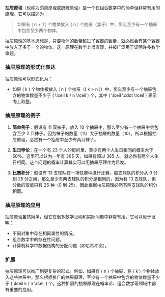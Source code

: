**抽屉原理**（也称为鸽巢原理或鸽笼原理）是一个在组合数学中的简单但非常有用的原理。它可以描述为：

> 如果有 \( n + 1 \) 个物体放入 \( n \) 个抽屉（盒子）中，那么至少有一个抽屉中包含至少两个物体。

抽屉原理的基本思想是，只要物体的数量超过了容器的数量，就必然会有某个容器中放入了多于一个的物体。这一原理在数学上很直观，并被广泛用于证明许多数学命题。

### 抽屉原理的形式化表达
抽屉原理可以形式化为：
- 如果 \( k \) 个物体被放入 \( n \) 个抽屉（\( k > n \)）中，那么至少有一个抽屉包含的物体数量不少于 \( \lceil k / n \rceil \) 个，其中 \( \lceil \cdot \rceil \) 表示向上取整。

### 抽屉原理的例子
1. **简单例子**：假设有 11 双袜子，放入 10 个抽屉中，那么至少有一个抽屉中会包含至少 2 只袜子。因为袜子的数量（11）大于抽屉的数量（10），所以根据抽屉原理，必然有一个抽屉中至少有两只袜子。

2. **生日悖论**：在一个有 23 个人的房间里，至少有两个人生日相同的概率大于 50%。这里可以认为一年有 365 天，如果有超过 365 人，就必然有两个人生日相同。这个问题的概率计算其实可以用抽屉原理作为启发。

3. **比赛积分**：假设有 13 支球队在一场联赛中进行比赛，每支球队的积分从 0 分到 25 分之间，那么至少有两支球队的积分是相同的，因为有 13 支球队，但分数的取值只有 26 种（0 到 25），因此根据抽屉原理必然有两支球队的积分相同。

### 抽屉原理的应用
抽屉原理虽然简单，但它在很多数学证明和实际问题中非常有用。它可以用于证明：
- 不同对象中存在相同属性的情况。
- 组合数学中的存在性问题。
- 计算机科学中数据结构的分配问题（如哈希冲突）。

### 扩展
抽屉原理可以推广到更复杂的形式。例如，如果有 \( n \) 个抽屉，将 \( k \) 个物体放入这些抽屉中，那么根据推广的抽屉原理，至少有一个抽屉中包含的物体数量不少于 \( \lceil k / n \rceil \) 个。这种扩展的抽屉原理在概率论、组合数学等领域中都有重要的应用。
